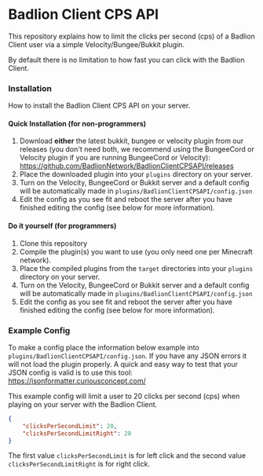 # Badlion Client CPS API

This repository explains how to limit the clicks per second (cps) of a Badlion Client user via a simple Velocity/Bungee/Bukkit plugin.

By default there is no limitation to how fast you can click with the Badlion Client.

### Installation

How to install the Badlion Client CPS API on your server.

#### Quick Installation (for non-programmers)

1. Download **either** the latest bukkit, bungee or velocity plugin from our releases (you don't need both, we recommend using the BungeeCord or Velocity plugin if you are running BungeeCord or Velocity): https://github.com/BadlionNetwork/BadlionClientCPSAPI/releases
2. Place the downloaded plugin into your `plugins` directory on your server.
3. Turn on the Velocity, BungeeCord or Bukkit server and a default config will be automatically made in `plugins/BadlionClientCPSAPI/config.json`
4. Edit the config as you see fit and reboot the server after you have finished editing the config (see below for more information).

#### Do it yourself (for programmers)

1. Clone this repository
2. Compile the plugin(s) you want to use (you only need one per Minecraft network).
2. Place the compiled plugins from the `target` directories into your `plugins` directory on your server.
3. Turn on the Velocity, BungeeCord or Bukkit server and a default config will be automatically made in `plugins/BadlionClientCPSAPI/config.json`
4. Edit the config as you see fit and reboot the server after you have finished editing the config (see below for more information).

### Example Config

To make a config place the information below example into `plugins/BadlionClientCPSAPI/config.json`. If you have any JSON errors it will not load the plugin properly. A quick and easy way to test that your JSON config is valid is to use this tool: https://jsonformatter.curiousconcept.com/

This example config will limit a user to 20 clicks per second (cps) when playing on your server with the Badlion Client.

```json
{
	"clicksPerSecondLimit": 20,
	"clicksPerSecondLimitRight": 20
}
```

The first value `clicksPerSecondLimit` is for left click and the second value `clicksPerSecondLimitRight` is for right click.
